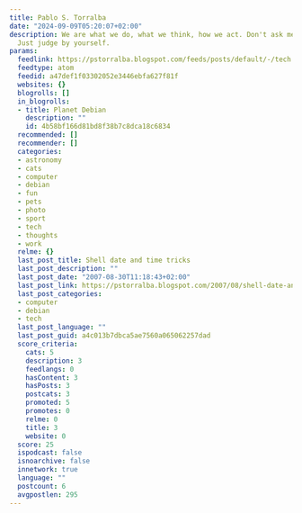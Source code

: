 ```yaml
---
title: Pablo S. Torralba
date: "2024-09-09T05:20:07+02:00"
description: We are what we do, what we think, how we act. Don't ask me who am I.
  Just judge by yourself.
params:
  feedlink: https://pstorralba.blogspot.com/feeds/posts/default/-/tech
  feedtype: atom
  feedid: a47def1f03302052e3446ebfa627f81f
  websites: {}
  blogrolls: []
  in_blogrolls:
  - title: Planet Debian
    description: ""
    id: 4b58bf166d81bd8f38b7c8dca18c6834
  recommended: []
  recommender: []
  categories:
  - astronomy
  - cats
  - computer
  - debian
  - fun
  - pets
  - photo
  - sport
  - tech
  - thoughts
  - work
  relme: {}
  last_post_title: Shell date and time tricks
  last_post_description: ""
  last_post_date: "2007-08-30T11:18:43+02:00"
  last_post_link: https://pstorralba.blogspot.com/2007/08/shell-date-and-time-tricks.html
  last_post_categories:
  - computer
  - debian
  - tech
  last_post_language: ""
  last_post_guid: a4c013b7dbca5ae7560a065062257dad
  score_criteria:
    cats: 5
    description: 3
    feedlangs: 0
    hasContent: 3
    hasPosts: 3
    postcats: 3
    promoted: 5
    promotes: 0
    relme: 0
    title: 3
    website: 0
  score: 25
  ispodcast: false
  isnoarchive: false
  innetwork: true
  language: ""
  postcount: 6
  avgpostlen: 295
---
```

